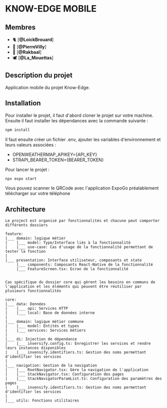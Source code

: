 # KNOW-EDGE MOBILE

## Membres

- 🐈 [**@LoickBrouard**]
- 🦞 [**@PierreVilly**]
- 🦖 [**@Rakbaal**]
- 🕊️ [**@La_Mouettas**]

## Description du projet

Application mobile du projet Know-Edge.

## Installation
Pour installer le projet, il faut d'abord cloner le projet sur votre machine. Ensuite il faut installer les dépendances avec la commande suivante : 
```bash
npm install
```

Il faut ensuite créer un fichier .env, ajouter les variables d'environnement et leurs valeurs associées : 

  - OPENWEATHERMAP_APIKEY={API_KEY}
  - STRAPI_BEARER_TOKEN={BEARER_TOKEN}

Pour lancer le projet : 
```bash
npx expo start
```

Vous pouvez scanner le QRCode avec l'application ExpoGo préalablement télécharger sur votre téléphone

## Architecture

    Le project est organisé par fonctionnalités et chacune peut comporter différents dossiers

    feature: 
    |___ domain: logique métier
    |    |___ model: Type/Interface liés à la fonctionnalité
    |    |___ use-case: Cas d'usage de la fonctionnalité permettant de tester la fonction
    |
    |___ presentation: Interface utilisateur, composants et state
         |___ components: Composants React-Native de la fonctionnalité
         |___ FeatureScreen.tsx: Ecran de la fonctionnalité


    Cas spécifique du dossier core qui gèrent les besoins en communs de l'application et les éléments qui peuvent être réutiliser par plusieurs fonctionnalités

    core:
    |___ data: Données
    |    |___ api: Services HTTP
    |    |___ local: Base de données interne
    |
    |___ domain: logique métier commune
    |    |___ model: Entités et types
    |    |___ services: Services métiers
    |
    |___ di: Injection de dépendance
    |    |___ inversify.config.ts: Enregistrer les services et rendre leurs instances disponibles
    |    |___ invensify.identifiers.ts: Gestion des noms permettant d'identifier les services
    |
    |___ navigation: Gestion de la navigation
    |    |___ RootNavigator.tsx: Gère la navigation de l'application
    |    |___ StackNavigator.tsx: Configuration des pages
    |    |___ StackNavigatorParamList.ts: Configuration des paramètres des pages
    |    |___ invensify.identifiers.ts: Gestion des noms permettant d'identifier les services
    |
    |___ utils: Fonctions utilitaires